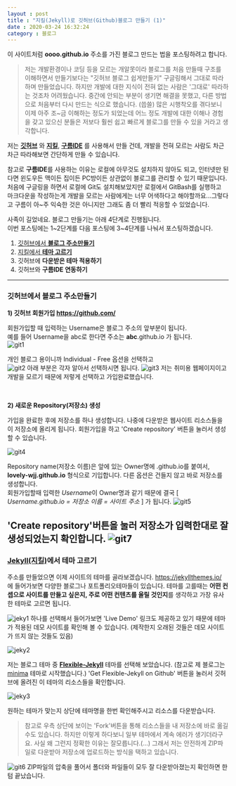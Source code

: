 ```yaml
---
layout : post
title : "지킬(Jekyll)로 깃허브(Github)블로그 만들기 (1)"  
date : 2020-03-24 16:32:24
category : 블로그
--- 
```


이 사이트처럼 **oooo.github.io** 주소를 가진 블로그 만드는 법을 포스팅하려고 합니다.  


> 저는 개발환경이나 코딩 등을 모르는 개알못이라 블로그를 처음 만들때 구조를 이해하면서 만들기보다는 "깃허브 블로그 쉽게만들기" 구글링해서 그대로 따라하며 만들었습니다. 하지만 개발에 대한 지식이 전혀 없는 사람은 '그대로' 따라하는 것조차 어려웠습니다. 중간에 안되는 부분이 생기면 해결을 못했고, 다른 방법으로 처음부터 다시 만드는 식으로 했습니다. (씁쓸) 많은 시행착오를 겪다보니 이제 아주 조~금 이해하는 정도가 되었는데 어느 정도 개발에 대한 이해나 경험을 갖고 있으신 분들은 저보다 훨씬 쉽고 빠르게 블로그를 만들 수 있을 거라고 생각합니다.  


저는 **[깃허브](https://github.com/)** 와 **[지킬](https://jekyllrb-ko.github.io/)**, **[구름IDE](https://ide.goorm.io/)** 를 사용해서 만들 건데, 개발을 전혀 모르는 사람도 차근차근 따라해보면 간단하게 만들 수 있습니다.  


참고로 **구름IDE**를 사용하는 이유는 로컬에 아무것도 설치하지 않아도 되고, 인터넷만 된다면 윈도우든 맥이든 집이든 PC방이든 상관없이 블로그를 관리할 수 있기 때문입니다. 처음에 구글링을 하면서 로컬에 Git도 설치해보았지만 로컬에서 GitBash를 실행하고 마크다운을 작성하는게 개발을 모르는 사람에게는 너무 어색하다고 해야할까요...그렇다고 구름이 아~주 익숙한 것은 아니지만 그래도 좀 더 빨리 적응할 수 있었습니다.


사족이 길었네요.
블로그 만들기는 아래 4단계로 진행됩니다.  
이번 포스팅에는 1~2단계를 다음 포스팅에 3~4단계를 나눠서 포스팅하겠습니다.


1) [깃허브에서 **블로그 주소만들기**](#chapter-1)   
2) [지킬에서 **테마 고르기**](#chapter-2)   
3) 깃허브에 **다운받은 테마 적용하기** 
4) 깃허브와 **구름IDE 연동하기**


 
---
<a id="chapter-1"></a>
### 깃허브에서 블로그 주소만들기  


**1) 깃허브 회원가입 https://github.com/**  


회원가입할 때 입력하는 Username은 블로그 주소의 앞부분이 됩니다.  
예를 들어 Username을 abc로 한다면 주소는 __abc__.github.io 가 됩니다.  
![git1](https://user-images.githubusercontent.com/60729752/77511884-4e4c9880-6eb5-11ea-9f69-92a4d08a28df.png)

개인 블로그 용이니까 Individual - Free 옵션을 선택하고   
![git2](https://user-images.githubusercontent.com/60729752/77513029-85bc4480-6eb7-11ea-8b58-c387044ad848.png)
아래 부분은 각자 알아서 선택하시면 됩니다. 
![git3](https://user-images.githubusercontent.com/60729752/77513037-88b73500-6eb7-11ea-96a9-1a8abbd6cfff.png)
저는 취미용 웹페이지이고 개발을 모르기 때문에 저렇게 선택하고 가입완료했습니다.

<br>  

**2) 새로운 Repository(저장소) 생성**   

가입을 완료한 후에 저장소를 하나 생성합니다. 나중에 다운받은 웹사이트 리소스들을 이 저장소에 올리게 됩니다. 회원가입을 하고 'Create repository' 버튼을 눌러서 생성할 수 있습니다. 

![git4](https://user-images.githubusercontent.com/60729752/77614302-19514c00-6f70-11ea-9fc9-dce5ce3ca93e.png)


Repository name(저장소 이름)은 앞에 있는 Owner명에 .github.io를 붙여서, **lovely-wjj.github.io** 형식으로 기입합니다. 다른 옵션은 건들지 않고 바로 저장소를 생성합니다.  
회원가입할때 입력한 *Username*이 Owner명과 같기 때문에 결국 [ *Username.github.io = 저장소 이름 = 사이트 주소* ] 가 됩니다. 
![git5](https://user-images.githubusercontent.com/60729752/77614318-1ce4d300-6f70-11ea-8321-7c49986e6477.png)

'Create repository'버튼을 눌러 저장소가 입력한대로 잘 생성되었는지 확인합니다. 
![git7](https://user-images.githubusercontent.com/60729752/77620423-b1a1fd80-6f7d-11ea-9f2d-5fae0ecc8b43.png)
---
<a id="chapter-2"></a>
### [Jekyll(지킬)](https://jekyllrb-ko.github.io/)에서 테마 고르기  


주소를 만들었으면 이제 사이트의 테마를 골라보겠습니다.  https://jekyllthemes.io/ 에 들어가보면 다양한 블로그나 포트폴리오테마들이 있습니다. 테마를 고를때는 **어떤 컨셉으로 사이트를 만들고 싶은지, 주로 어떤 컨텐츠를 올릴 것인지**를 생각하고 가장 유사한 테마로 고르면 됩니다.  


![jeky1](https://user-images.githubusercontent.com/60729752/77527891-56660180-6ed0-11ea-8c3d-4cf7e337c7a8.png)
하나를 선택해서 들어가보면 'Live Demo' 링크도 제공하고 있기 때문에 테마가 적용된 데모 사이트를 확인해 볼 수 있습니다. (제작한지 오래된 것들은 데모 사이트가 뜨지 않는 것들도 있음)  



![jeky2](https://user-images.githubusercontent.com/60729752/77553971-d2743f80-6ef8-11ea-85c9-3754a56208f5.png)

저는 블로그 테마 중 **[Flexible-Jekyll](https://jekyllthemes.io/theme/flexible-jekyll)** 테마를 선택해 보았습니다. (참고로 제 블로그는 [minima](https://github.com/jekyll/minima) 테마로 시작했습니다.)
'Get Flexible-Jekyll on Github' 버튼을 눌러서 깃허브에 올려진 이 테마의 리소스들을 확인합니다.


![jeky3](https://user-images.githubusercontent.com/60729752/77553983-d6a05d00-6ef8-11ea-852b-d5bce949ee72.png)

원하는 테마가 맞는지 상단에 테마명을 한번 확인해주시고 리소스를 다운받습니다.  
>참고로 우측 상단에 보이는 'Fork'버튼을 통해 리소스들을 내 저장소에 바로 옮길 수도 있습니다. 하지만 이렇게 하다보니 일부 테마에서 계속 에러가 생기더라구요. 사실 왜 그런지 정확한 이유는 잘모릅니다.(...) 그래서 저는 안전하게 ZIP파일로 다운받아 저장소에 업로드하는 방식을 택하고 있습니다.


![git6](https://user-images.githubusercontent.com/60729752/77620317-78698d80-6f7d-11ea-911a-fa957a69d342.png)
ZIP파일의 압축을 풀어서 폴더와 파일들이 모두 잘 다운받아졌는지 확인하면 한 텀 끝났습니다. 



